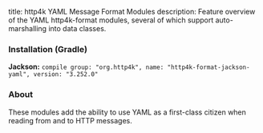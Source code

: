 title: http4k YAML Message Format Modules
description: Feature overview of the YAML http4k-format modules, several of which support auto-marshalling into data classes.

### Installation (Gradle)
**Jackson:** ```compile group: "org.http4k", name: "http4k-format-jackson-yaml", version: "3.252.0"```

### About
These modules add the ability to use YAML as a first-class citizen when reading from and to HTTP messages. 

[http4k]: https://http4k.org
